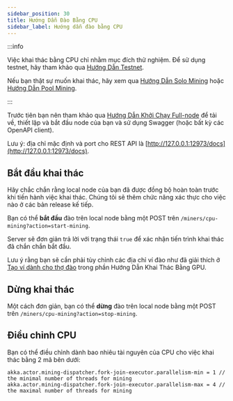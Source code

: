 ```yaml
---
sidebar_position: 30
title: Hướng Dẫn Đào Bằng CPU
sidebar_label: Hướng dẫn đào bằng CPU
---
```


:::info

Việc khai thác bằng CPU chỉ nhằm mục đích thử nghiệm. Để sử dụng testnet, hãy tham khảo qua [Hướng Dẫn Testnet](network/testnet-guide.md).

Nếu bạn thật sự muốn khai thác, hãy xem qua [Hướng Dẫn Solo Mining](mining/solo-mining-guide.md) hoặc [Hướng Dẫn Pool Mining](mining/pool-mining-guide.md).

:::

Trước tiên bạn nên tham khảo qua [Hướng Dẫn Khởi Chạy Full-node](full-node/getting-started.md) để tải về, thiết lập và bắt đầu node của bạn và sử dụng Swagger (hoặc bất kỳ các OpenAPI client).

Lưu ý: địa chỉ mặc định và port cho REST API là [http://127.0.0.1:12973/docs](http://127.0.0.1:12973/docs).

## Bắt đầu khai thác

Hãy chắc chắn rằng local node của bạn đã được đồng bộ hoàn toàn trước khi tiến hành việc khai thác. Chúng tôi sẽ thêm chức năng xác thực cho việc nào ở các bản release kế tiếp.

Bạn có thể **bắt đầu** đào trên local node bằng một POST trên `/miners/cpu-mining?action=start-mining`.

Server sẽ đơn giản trả lời với trạng thái `true` để xác nhận tiến trình khai thác đã chắn chắn bắt đầu.

Lưu ý rằng bạn sẽ cần phải tùy chỉnh các địa chỉ ví đào như đã giải thích ở [Tạo ví dành cho thợ đào](mining/solo-mining-guide.md#create-a-new-miner-wallet) trong phần Hướng Dẫn Khai Thác Bằng GPU.

## Dừng khai thác

Một cách đơn giản, bạn có thể **dừng** đào trên local node bằng một POST trên `/miners/cpu-mining?action=stop-mining`.

## Điều chỉnh CPU

Bạn có thể điều chỉnh dành bao nhiêu tài nguyên của CPU cho việc khai thác bằng 2 mã bên dưới:

    akka.actor.mining-dispatcher.fork-join-executor.parallelism-min = 1 // the minimal number of threads for mining
    akka.actor.mining-dispatcher.fork-join-executor.parallelism-max = 4 // the maximal number of threads for mining
